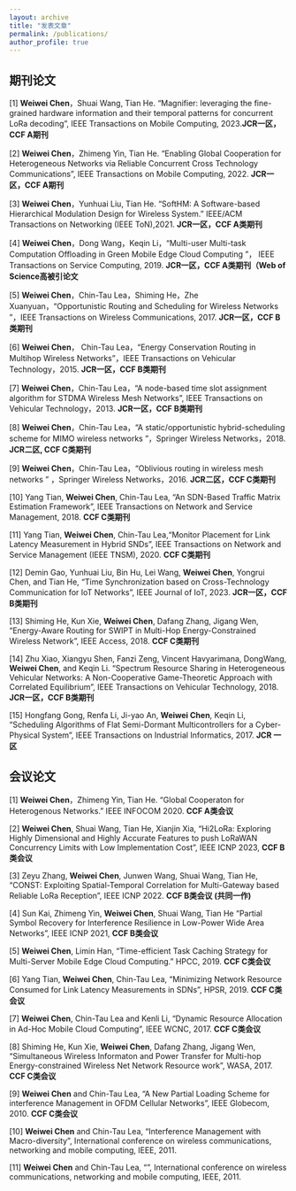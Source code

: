 ```yaml
---
layout: archive
title: "发表文章"
permalink: /publications/
author_profile: true
---
```


期刊论文
------
<!-- 如果需要使用加粗, **这段文字会被加粗** -->
[1]	**Weiwei Chen**，Shuai Wang, Tian He. “Magnifier: leveraging the fine-grained hardware information and their temporal patterns for concurrent LoRa decoding”, IEEE Transactions on Mobile Computing, 2023.**JCR一区，CCF A期刊**

[2]	**Weiwei Chen**，Zhimeng Yin, Tian He. “Enabling Global Cooperation for Heterogeneous Networks via Reliable Concurrent Cross Technology Communications”, IEEE Transactions on Mobile Computing, 2022. **JCR一区，CCF A期刊**

[3]	**Weiwei Chen**，Yunhuai Liu, Tian He. “SoftHM: A Software-based Hierarchical Modulation Design for Wireless System.” IEEE/ACM Transactions on Networking (IEEE ToN),2021.  **JCR一区，CCF A类期刊**

[4]	**Weiwei Chen**，Dong Wang，Keqin Li，“Multi-user Multi-task Computation Offloading in Green Mobile Edge Cloud Computing ”， IEEE Transactions on Service Computing, 2019. **JCR一区，CCF A类期刊（Web of Science高被引论文**

[5]	**Weiwei Chen**，Chin-Tau Lea，Shiming He，Zhe Xuanyuan，“Opportunistic Routing and Scheduling for Wireless Networks ”，IEEE Transactions on Wireless Communications, 2017.  **JCR一区，CCF B类期刊**

[6]	**Weiwei Chen**， Chin-Tau Lea，“Energy Conservation Routing in Multihop Wireless Networks”，IEEE Transactions on Vehicular Technology，2015. **JCR一区，CCF B类期刊**

[7]	**Weiwei Chen**，Chin-Tau Lea，“A node-based time slot assignment algorithm for STDMA Wireless Mesh Networks”, IEEE Transactions on Vehicular Technology，2013. **JCR一区，CCF B类期刊**

[8]	**Weiwei Chen**，Chin-Tau Lea，“A static/opportunistic hybrid-scheduling scheme for MIMO wireless networks ”，Springer Wireless Networks，2018.  **JCR二区, CCF C类期刊**

[9]	**Weiwei Chen**，Chin-Tau Lea，“Oblivious routing in wireless mesh networks ” ，Springer Wireless Networks，2016. **JCR二区，CCF C类期刊**

[10]	Yang Tian, **Weiwei Chen**, Chin-Tau Lea, “An SDN-Based Traffic Matrix Estimation Framework”, IEEE Transactions on Network and Service Management, 2018. **CCF C类期刊**

[11]	Yang Tian, **Weiwei Chen**, Chin-Tau Lea,“Monitor Placement for Link Latency Measurement in Hybrid SNDs”, IEEE Transactions on Network and Service Management (IEEE TNSM), 2020. **CCF C类期刊**

[12]	Demin Gao, Yunhuai Liu, Bin Hu, Lei Wang, **Weiwei Chen**, Yongrui Chen, and Tian He, “Time Synchronization based on Cross-Technology Communication for IoT Networks”, IEEE Journal of IoT, 2023. **JCR一区，CCF B类期刊**

[13]	Shiming He, Kun Xie, **Weiwei Chen**, Dafang Zhang, Jigang Wen, “Energy-Aware Routing for SWIPT in Multi-Hop Energy-Constrained Wireless Network”, IEEE Access, 2018. **CCF C类期刊**

[14]	Zhu Xiao, Xiangyu Shen, Fanzi Zeng, Vincent Havyarimana, DongWang, **Weiwei Chen**, and Keqin Li. “Spectrum Resource Sharing in Heterogeneous Vehicular Networks: A Non-Cooperative Game-Theoretic Approach with Correlated Equilibrium”, IEEE Transactions on Vehicular Technology, 2018. **JCR一区，CCF B类期刊**

[15]	Hongfang Gong, Renfa Li, Ji-yao An, **Weiwei Chen**, Keqin Li, “Scheduling Algorithms of Flat Semi-Dormant Multicontrollers for a Cyber-Physical System”, IEEE Transactions on Industrial Informatics, 2017. **JCR 一区**


会议论文
------
[1]	**Weiwei Chen**，Zhimeng Yin, Tian He. “Global Cooperaton for Heterogenous Networks.” IEEE INFOCOM 2020. **CCF A类会议**

[2]	**Weiwei Chen**, Shuai Wang, Tian He, Xianjin Xia, “Hi2LoRa: Exploring Highly Dimensional and Highly Accurate Features to push LoRaWAN Concurrency Limits with Low Implementation Cost”, IEEE ICNP 2023, **CCF B类会议**

[3]	Zeyu Zhang, **Weiwei Chen**, Junwen Wang, Shuai Wang, Tian He, “CONST: Exploiting Spatial-Temporal Correlation for Multi-Gateway based Reliable LoRa Reception”, IEEE ICNP 2022. **CCF B类会议 (共同一作)**

[4]	Sun Kai, Zhimeng Yin, **Weiwei Chen**, Shuai Wang, Tian He “Partial Symbol Recovery for Interference Resilience in Low-Power Wide Area Networks”, IEEE ICNP 2021, **CCF B类会议**

[5]	**Weiwei Chen**, Limin Han, “Time-efficient Task Caching Strategy for Multi-Server Mobile Edge Cloud Computing.” HPCC, 2019. **CCF C类会议**

[6]	Yang Tian, **Weiwei Chen**, Chin-Tau Lea, “Minimizing Network Resource Consumed for Link Latency Measurements in SDNs”, HPSR, 2019. **CCF C类会议**

[7]	**Weiwei Chen**, Chin-Tau Lea and Kenli Li, “Dynamic Resource Allocation in Ad-Hoc Mobile Cloud Computing”, IEEE WCNC, 2017. **CCF C类会议**

[8]	Shiming He, Kun Xie, **Weiwei Chen**, Dafang Zhang, Jigang Wen, “Simultaneous Wireless Informaton and Power Transfer for Multi-hop Energy-constrained Wireless Net Network Resource work”, WASA, 2017. **CCF C类会议**

[9]	**Weiwei Chen** and Chin-Tau Lea, “A New Partial Loading Scheme for interference Management in OFDM Cellular Networks”, IEEE Globecom, 2010. **CCF C类会议**

[10]	**Weiwei Chen** and Chin-Tau Lea, “Interference Management with Macro-diversity”, International conference on wireless communications, networking and mobile computing, IEEE, 2011.

[11]	**Weiwei Chen** and Chin-Tau Lea, “”, International conference on wireless communications, networking and mobile computing, IEEE, 2011.

